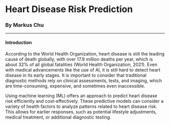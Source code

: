 # Heart Disease Risk Prediction

### By Markus Chu

---

#### Introduction
According to the World Health Organization, heart disease is still the leading cause of death globally, with over 17.9 million deaths per year, which is about 32% of all global fatalities (World Health Organization, 2021). Even with medical advancements like the use of AI, it is still hard to detect heart disease in its early stages. It is important to consider that traditional diagnostic methods rely on clinical assessments, tests, and imaging, which are time-consuming, expensive, and sometimes even inaccessible.

Using machine learning (ML) offers an approach to predict heart disease risk efficiently and cost-effectively. These predictive models can consider a variety of health factors to analyze patterns related to heart disease risk. This allows for earlier responses, such as potential lifestyle adjustments, medical treatment, or additional diagnostic testing.